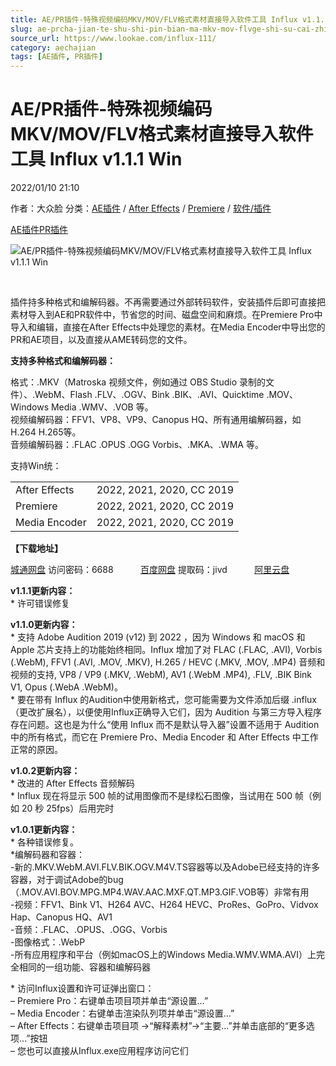 ```yaml
---
title: AE/PR插件-特殊视频编码MKV/MOV/FLV格式素材直接导入软件工具 Influx v1.1.1 Win
slug: ae-prcha-jian-te-shu-shi-pin-bian-ma-mkv-mov-flvge-shi-su-cai-zhi-jie-dao-ru-ruan-jian-gong-ju-influx-v1-1-1-win
source_url: https://www.lookae.com/influx-111/
category: aechajian
tags: [AE插件, PR插件]
---
```

# AE/PR插件-特殊视频编码MKV/MOV/FLV格式素材直接导入软件工具 Influx v1.1.1 Win

2022/01/10 21:10

作者：大众脸
分类：[AE插件](https://www.lookae.com/after-effects/aechajian/) / [After Effects](https://www.lookae.com/after-effects/) / [Premiere](https://www.lookae.com/qitarjcj/premierezy/) / [软件/插件](https://www.lookae.com/qitarjcj/)

[AE插件](https://www.lookae.com/tag/ae%e6%8f%92%e4%bb%b6/)[PR插件](https://www.lookae.com/tag/pr%e6%8f%92%e4%bb%b6/)

![AE/PR插件-特殊视频编码MKV/MOV/FLV格式素材直接导入软件工具 Influx v1.1.1 Win](https://www.lookae.com/wp-content/uploads/2021/10/Influx-102.jpg "AE/PR插件-特殊视频编码MKV/MOV/FLV格式素材直接导入软件工具 Influx v1.1.1 Win-LookAE.com")

[﻿﻿﻿](https://cloud.video.taobao.com//play/u/705956171/p/1/e/6/t/1/334057662148.mp4)

插件持多种格式和编解码器。不再需要通过外部转码软件，安装插件后即可直接把素材导入到AE和PR软件中，节省您的时间、磁盘空间和麻烦。在Premiere Pro中导入和编辑，直接在After Effects中处理您的素材。在Media Encoder中导出您的PR和AE项目，以及直接从AME转码您的文件。

**支持多种格式和编解码器：**

格式：.MKV（Matroska 视频文件，例如通过 OBS Studio 录制的文件）、.WebM、Flash .FLV、.OGV、Bink .BIK、.AVI、Quicktime .MOV、Windows Media .WMV、.VOB 等。  
视频编解码器：FFV1、VP8、VP9、Canopus HQ、所有通用编解码器，如H.264 H.265等。  
音频编解码器：.FLAC .OPUS .OGG Vorbis、.MKA、.WMA 等。

支持Win统：

|  |  |
| --- | --- |
| After Effects | 2022, 2021, 2020, CC 2019 |
| Premiere | 2022, 2021, 2020, CC 2019 |
| Media Encoder | 2022, 2021, 2020, CC 2019 |

**【下载地址】**

[城通网盘](https://url70.ctfile.com/f/2827370-534450475-d94f1f) 访问密码：6688           [百度网盘](https://pan.baidu.com/s/19W-lJekxBphWwnOadiBloQ?pwd=jivd) 提取码：jivd           [阿里云盘](https://www.aliyundrive.com/s/7jGoZfe4SgK)

**v1.1.1更新内容：**  
\* 许可错误修复

**v1.1.0更新内容：**  
\* 支持 Adob​​e Audition 2019 (v12) 到 2022 ，因为 Windows 和 macOS 和 Apple 芯片支持上的功能始终相同。Influx 增加了对 FLAC (.FLAC, .AVI), Vorbis (.WebM), FFV1 (.AVI, .MOV, .MKV), H.265 / HEVC (.MKV, .MOV, .MP4) 音频和视频的支持, VP8 / VP9 (.MKV, .WebM), AV1 (.WebM .MP4), .FLV, .BIK Bink V1, Opus (.WebA .WebM)。  
\* 要在带有 Influx 的Audition中使用新格式，您可能需要为文件添加后缀 .influx（更改扩展名），以便使用Influx正确导入它们，因为 Audition 与第三方导入程序存在问题。这也是为什么“使用 Influx 而不是默认导入器”设置不适用于 Audition 中的所有格式，而它在 Premiere Pro、Media Encoder 和 After Effects 中工作正常的原因。

**v1.0.2更新内容：**  
\* 改进的 After Effects 音频解码  
\* Influx 现在将显示 500 帧的试用图像而不是绿松石图像，当试用在 500 帧（例如 20 秒 25fps）后用完时

**v1.0.1更新内容：**  
\* 各种错误修复。  
\*编解码器和容器：  
-新的.MKV.WebM.AVI.FLV.BIK.OGV.M4V.TS容器等以及Adobe已经支持的许多容器，对于调试Adobe的bug（.MOV.AVI.BOV.MPG.MP4.WAV.AAC.MXF.QT.MP3.GIF.VOB等）非常有用  
-视频：FFV1、Bink V1、H264 AVC、H264 HEVC、ProRes、GoPro、Vidvox Hap、Canopus HQ、AV1  
-音频：.FLAC、.OPUS、.OGG、Vorbis  
-图像格式：.WebP  
-所有应用程序和平台（例如macOS上的Windows Media.WMV.WMA.AVI）上完全相同的一组功能、容器和编解码器

\* 访问Influx设置和许可证弹出窗口：  
– Premiere Pro：右键单击项目项并单击“源设置…”  
– Media Encoder：右键单击渲染队列项并单击“源设置…”  
– After Effects：右键单击项目项 ->“解释素材”->“主要…”并单击底部的“更多选项…”按钮  
– 您也可以直接从Influx.exe应用程序访问它们

